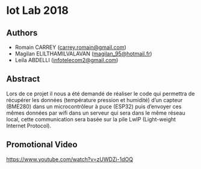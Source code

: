 # Iot Lab 2018 

## Authors
* Romain CARREY (carrey.romain@gmail.com)
* Magilan ELILTHAMILVALAVAN (magilan_95@hotmail.fr)
* Leila ABDELLI (infotelecom2@gmail.com)

## Abstract
Lors de ce projet il nous a été demandé de réaliser le code qui
permettra de récupérer les données (température pression et humidité)
d’un capteur (BME280) dans un microcontrôleur à puce (ESP32) puis
d’envoyer ces mêmes données par wifi dans un serveur qui sera dans le
même réseau local, cette communication sera basée sur la pile LwIP
(Light-weight Internet Protocol).

## Promotional Video
https://www.youtube.com/watch?v=zUWDZi-1dOQ

